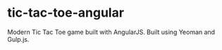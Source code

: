 tic-tac-toe-angular
===================
Modern Tic Tac Toe game built with AngularJS.
Built using Yeoman and Gulp.js.

